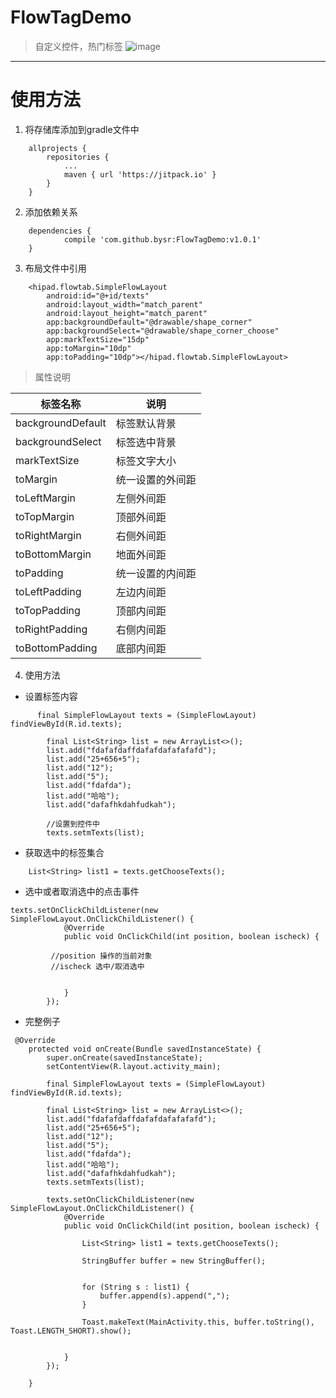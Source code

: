 # FlowTagDemo
> 自定义控件，热门标签
![image](https://github.com/bysr/FlowTagDemo/blob/master/app/image/image.gif)

---
# 使用方法
1. 将存储库添加到gradle文件中
```
	allprojects {
		repositories {
			...
			maven { url 'https://jitpack.io' }
		}
	}
```

2. 添加依赖关系

```
	dependencies {
	        compile 'com.github.bysr:FlowTagDemo:v1.0.1'
	}

```

3. 布局文件中引用
```
    <hipad.flowtab.SimpleFlowLayout
        android:id="@+id/texts"
        android:layout_width="match_parent"
        android:layout_height="match_parent"
        app:backgroundDefault="@drawable/shape_corner"
        app:backgroundSelect="@drawable/shape_corner_choose"
        app:markTextSize="15dp"
        app:toMargin="10dp"
        app:toPadding="10dp"></hipad.flowtab.SimpleFlowLayout>
```
> 属性说明

标签名称 | 说明
---|---
backgroundDefault | 标签默认背景
backgroundSelect | 标签选中背景
markTextSize | 标签文字大小
toMargin | 统一设置的外间距
toLeftMargin | 左侧外间距
toTopMargin | 顶部外间距
toRightMargin | 右侧外间距
toBottomMargin | 地面外间距
toPadding | 统一设置的内间距
toLeftPadding | 左边内间距
toTopPadding | 顶部内间距
toRightPadding | 右侧内间距
toBottomPadding | 底部内间距

4. 使用方法
- 设置标签内容
```
      final SimpleFlowLayout texts = (SimpleFlowLayout) findViewById(R.id.texts);

        final List<String> list = new ArrayList<>();
        list.add("fdafafdaffdafafdafafafafd");
        list.add("25+656+5");
        list.add("12");
        list.add("5");
        list.add("fdafda");
        list.add("哈哈");
        list.add("dafafhkdahfudkah");
        
        //设置到控件中
        texts.setmTexts(list);
```
- 获取选中的标签集合
```
    List<String> list1 = texts.getChooseTexts();
```
- 选中或者取消选中的点击事件

```
texts.setOnClickChildListener(new SimpleFlowLayout.OnClickChildListener() {
            @Override
            public void OnClickChild(int position, boolean ischeck) {

         //position 操作的当前对象
         //ischeck 选中/取消选中


            }
        });
```

- 完整例子


```
 @Override
    protected void onCreate(Bundle savedInstanceState) {
        super.onCreate(savedInstanceState);
        setContentView(R.layout.activity_main);

        final SimpleFlowLayout texts = (SimpleFlowLayout) findViewById(R.id.texts);

        final List<String> list = new ArrayList<>();
        list.add("fdafafdaffdafafdafafafafd");
        list.add("25+656+5");
        list.add("12");
        list.add("5");
        list.add("fdafda");
        list.add("哈哈");
        list.add("dafafhkdahfudkah");
        texts.setmTexts(list);

        texts.setOnClickChildListener(new SimpleFlowLayout.OnClickChildListener() {
            @Override
            public void OnClickChild(int position, boolean ischeck) {

                List<String> list1 = texts.getChooseTexts();

                StringBuffer buffer = new StringBuffer();


                for (String s : list1) {
                    buffer.append(s).append(",");
                }

                Toast.makeText(MainActivity.this, buffer.toString(), Toast.LENGTH_SHORT).show();


            }
        });

    }
```

